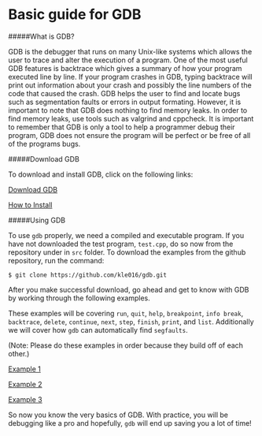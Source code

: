 Basic guide for GDB
===================

#####What is GDB?

GDB is the debugger that runs on many Unix-like systems which allows the user to trace and alter the execution of a program. 
One of the most useful GDB features is backtrace which gives a summary of how your program executed line by line. 
If your program crashes in GDB, typing backtrace will print out information about your crash and possibly the line numbers of the code that caused the crash. 
GDB helps the user to find and locate bugs such as segmentation faults or errors in output formating. However, it is important to note that GDB does nothing to find memory leaks. 
In order to find memory leaks, use tools such as valgrind and cppcheck. 
It is important to remember that GDB is only a tool to help a programmer debug their program, GDB does not ensure the program will be perfect or be free of all of the programs bugs.


#####Download GDB


To download and install GDB, click on the following links:

[Download GDB](www.gnu.org/software/gdb/download/)

[How to Install](http://www.tutorialspoint.com/gnu_debugger/installing_gdb.htm)

#####Using GDB

To use `gdb` properly, we need a compiled and executable program. 
If you have not downloaded the test program, `test.cpp`, do so now from the repository under in `src` folder. 
To download the examples from the github repository, run the command:


```
$ git clone https://github.com/kle016/gdb.git
```
After you make successful download, go ahead and get to know with GDB by working through the following examples. 

These examples will be covering `run`, `quit`, `help`, `breakpoint`, `info break`, `backtrace`, `delete`, `continue`, `next`, `step`, `finish`, `print`, and `list`. 
Additionally we will cover how `gdb` can automatically find `segfaults`.

(Note: Please do these examples in order because they build off of each other.)



[Example 1](ex1/)

[Example 2](ex2/)

[Example 3](ex3/)



So now you know the very basics of GDB. 
With practice, you will be debugging like a pro and hopefully, `gdb` will end up saving you a lot of time!


